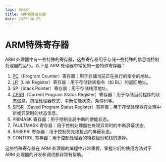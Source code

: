 ```yaml
---
tags: 待标记
title: ARM特殊寄存器
date: 2023-06-06
---
```

# ARM特殊寄存器

ARM 处理器中有一些特殊的寄存器，这些寄存器用于存储一些特殊的信息或控制处理器的运行。以下是 ARM 处理器中常见的一些特殊寄存器：

1. [PC](PC寄存器.md)（Program Counter）寄存器：用于存储当前正在执行的指令的地址。
2. [LR](LR寄存器.md)（Link Register）寄存器：用于存储跳转指令（如 BL）的返回地址。
3. SP（Stack Pointer）寄存器：用于存储栈顶地址。
4. [CPSR](CPSR寄存器.md)（Current Program Status Register）寄存器：用于存储当前程序的状态信息，包括处理器模式、中断使能状态、条件码等。
5. [SPSR](SPSR寄存器.md)（Saved Program Status Register）寄存器：用于存储处理器在处理中断或异常时的状态信息。
6. PRIMASK 寄存器：用于控制全局中断的使能状态。
7. FAULTMASK 寄存器：用于控制处理器在处理异常时的中断屏蔽状态。
8. BASEPRI 寄存器：用于控制优先级抢占的屏蔽状态。
9. CONTROL 寄存器：用于控制处理器的特权级别和栈的选择。

这些特殊寄存器在 ARM 处理器的编程中非常重要，掌握它们的使用方法对于 ARM 处理器的开发和调试都非常有帮助。